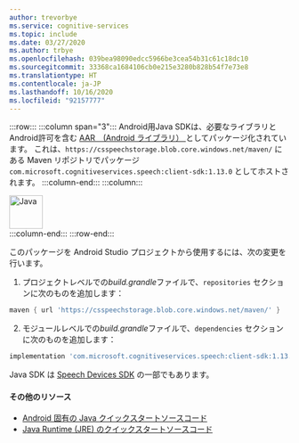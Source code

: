 ```yaml
---
author: trevorbye
ms.service: cognitive-services
ms.topic: include
ms.date: 03/27/2020
ms.author: trbye
ms.openlocfilehash: 039bea98090edcc5966be3cea54b31c61c18dc10
ms.sourcegitcommit: 33368ca1684106cb0e215e3280b828b54f7e73e8
ms.translationtype: HT
ms.contentlocale: ja-JP
ms.lasthandoff: 10/16/2020
ms.locfileid: "92157777"
---
```

:::row:::
    :::column span="3":::
        Android用Java SDKは、必要なライブラリとAndroid許可を含む <a href="https://developer.android.com/studio/projects/android-library" target="_blank">AAR　(Android ライブラリ） <span class="docon docon-navigate-external x-hidden-focus"></span></a>としてパッケージ化されています。 これは、`https://csspeechstorage.blob.core.windows.net/maven/` にある Maven リポジトリでパッケージ `com.microsoft.cognitiveservices.speech:client-sdk:1.13.0` としてホストされます。
    :::column-end:::
    :::column:::
        <br>
        <div class="icon is-large">
            <img alt="Java" src="https://docs.microsoft.com/media/logos/logo_java.svg" width="60px">
        </div>
    :::column-end:::
:::row-end:::

このパッケージを Android Studio プロジェクトから使用するには、次の変更を行います。

1. プロジェクトレベルでの*build.grandle*ファイルで、`repositories` セクションに次のものを追加します：
  ```gradle
  maven { url 'https://csspeechstorage.blob.core.windows.net/maven/' }
  ```

2. モジュールレベルでの*build.grandle*ファイルで、`dependencies` セクションに次のものを追加します：
  ```gradle
  implementation 'com.microsoft.cognitiveservices.speech:client-sdk:1.13.0'
  ```

Java SDK は [Speech Devices SDK](../speech-devices-sdk.md) の一部でもあります。

#### <a name="additional-resources"></a>その他のリソース

- <a href="https://github.com/Azure-Samples/cognitive-services-speech-sdk/tree/master/quickstart/java/android" target="_blank">Android 固有の Java クイックスタートソースコード<span class="docon docon-navigate-external x-hidden-focus"></span></a>
- <a href="https://github.com/Azure-Samples/cognitive-services-speech-sdk/tree/master/quickstart/java/jre" target="_blank">Java Runtime (JRE) のクイックスタートソースコード<span class="docon docon-navigate-external x-hidden-focus"></span></a>

